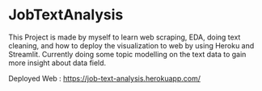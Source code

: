 # JobTextAnalysis

This Project is made by myself to learn web scraping, EDA, doing text cleaning, and how to deploy the visualization to web by using Heroku and Streamlit. Currently doing some topic modelling on the text data to gain more insight about data field.

Deployed Web : https://job-text-analysis.herokuapp.com/
